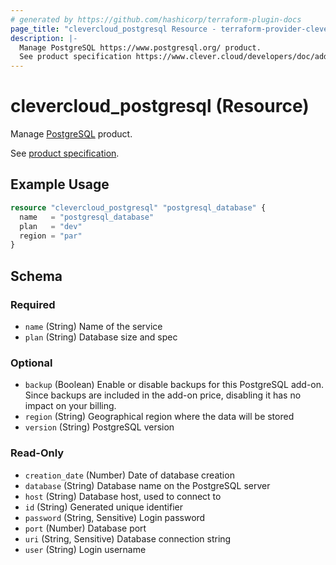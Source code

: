 ```yaml
---
# generated by https://github.com/hashicorp/terraform-plugin-docs
page_title: "clevercloud_postgresql Resource - terraform-provider-clevercloud"
description: |-
  Manage PostgreSQL https://www.postgresql.org/ product.
  See product specification https://www.clever.cloud/developers/doc/addons/postgresql/.
---
```


# clevercloud_postgresql (Resource)

Manage [PostgreSQL](https://www.postgresql.org/) product.

See [product specification](https://www.clever.cloud/developers/doc/addons/postgresql/).

## Example Usage

```terraform
resource "clevercloud_postgresql" "postgresql_database" {
  name   = "postgresql_database"
  plan   = "dev"
  region = "par"
}
```

<!-- schema generated by tfplugindocs -->
## Schema

### Required

- `name` (String) Name of the service
- `plan` (String) Database size and spec

### Optional

- `backup` (Boolean) Enable or disable backups for this PostgreSQL add-on. Since backups are included in the add-on price, disabling it has no impact on your billing.
- `region` (String) Geographical region where the data will be stored
- `version` (String) PostgreSQL version

### Read-Only

- `creation_date` (Number) Date of database creation
- `database` (String) Database name on the PostgreSQL server
- `host` (String) Database host, used to connect to
- `id` (String) Generated unique identifier
- `password` (String, Sensitive) Login password
- `port` (Number) Database port
- `uri` (String, Sensitive) Database connection string
- `user` (String) Login username
